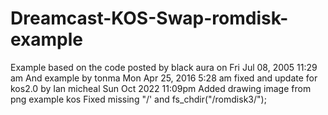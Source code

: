 # Dreamcast-KOS-Swap-romdisk-example
Example based on the code posted  by black aura on  Fri Jul 08, 2005 11:29 am And example by tonma  Mon Apr 25, 2016 5:28 am fixed and update for kos2.0 by Ian micheal Sun Oct 2022 11:09pm Added drawing image from png example kos Fixed missing "/' and fs_chdir("/romdisk3/");
